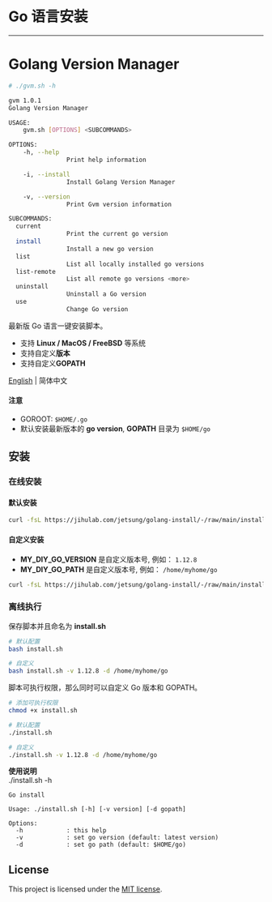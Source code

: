 # Go 语言安装

---

# Golang Version Manager

```bash
# ./gvm.sh -h

gvm 1.0.1
Golang Version Manager

USAGE:
    gvm.sh [OPTIONS] <SUBCOMMANDS>

OPTIONS:
    -h, --help
                Print help information

    -i, --install
                Install Golang Version Manager

    -v, --version
                Print Gvm version information

SUBCOMMANDS:
  current
                Print the current go version
  install
                Install a new go version
  list
                List all locally installed go versions
  list-remote
                List all remote go versions <more>
  uninstall
                Uninstall a Go version
  use
                Change Go version
```

最新版 Go 语言一键安装脚本。

- 支持 **Linux / MacOS / FreeBSD** 等系统
- 支持自定义**版本**
- 支持自定义**GOPATH**

[English](./README.md) | 简体中文

#### 注意

- GOROOT: `$HOME/.go`
- 默认安装最新版本的 **go version**, **GOPATH** 目录为 `$HOME/go`

## 安装

### 在线安装

#### 默认安装

```sh
curl -fsL https://jihulab.com/jetsung/golang-install/-/raw/main/install.sh | bash
```

#### 自定义安装

- **MY_DIY_GO_VERSION** 是自定义版本号, 例如： `1.12.8`
- **MY_DIY_GO_PATH** 是自定义版本号, 例如： `/home/myhome/go`

```sh
curl -fsL https://jihulab.com/jetsung/golang-install/-/raw/main/install.sh | bash -s -- -v MY_DIY_GO_VERSION -d MY_DIY_GO_PATH
```

### 离线执行

保存脚本并且命名为 **install.sh**

```sh
# 默认配置
bash install.sh

# 自定义
bash install.sh -v 1.12.8 -d /home/myhome/go
```

脚本可执行权限，那么同时可以自定义 Go 版本和 GOPATH。

```sh
# 添加可执行权限
chmod +x install.sh

# 默认配置
./install.sh

# 自定义
./install.sh -v 1.12.8 -d /home/myhome/go
```

**使用说明**  
./install.sh -h

```
Go install

Usage: ./install.sh [-h] [-v version] [-d gopath]

Options:
  -h            : this help
  -v            : set go version (default: latest version)
  -d            : set go path (default: $HOME/go)
```

## License

This project is licensed under the [MIT license](./LICENSE).
